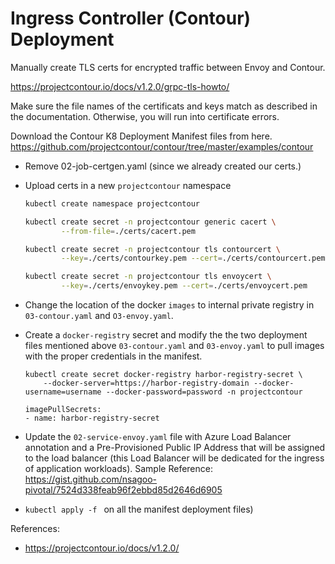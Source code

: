 # Ingress Controller (Contour) Deployment

Manually create TLS certs for encrypted traffic between Envoy and Contour.

https://projectcontour.io/docs/v1.2.0/grpc-tls-howto/

Make sure the file names of the certificats and keys match as described in the documentation. Otherwise, you will run into certificate errors.

Download the Contour K8 Deployment Manifest files from here.
https://github.com/projectcontour/contour/tree/master/examples/contour
- Remove 02-job-certgen.yaml (since we already created our certs.)

- Upload certs in a new `projectcontour` namespace

    ```bash
    kubectl create namespace projectcontour

    kubectl create secret -n projectcontour generic cacert \
            --from-file=./certs/cacert.pem

    kubectl create secret -n projectcontour tls contourcert \
            --key=./certs/contourkey.pem --cert=./certs/contourcert.pem

    kubectl create secret -n projectcontour tls envoycert \
            --key=./certs/envoykey.pem --cert=./certs/envoycert.pem
    ```

- Change the location of the docker `images` to internal private registry in `03-contour.yaml` and `O3-envoy.yaml`.

- Create a `docker-registry` secret and modify the the two deployment files mentioned above `03-contour.yaml` and `03-envoy.yaml` to pull images with the proper credentials in the manifest.

    ```
    kubectl create secret docker-registry harbor-registry-secret \
        --docker-server=https://harbor-registry-domain --docker-username=username --docker-password=password -n projectcontour
    ```

  ```
  imagePullSecrets:
  - name: harbor-registry-secret
  ```

- Update the `02-service-envoy.yaml` file with Azure Load Balancer annotation and a Pre-Provisioned Public IP Address that will be assigned to the load balancer (this Load Balancer will be dedicated for the ingress of application workloads). Sample Reference: https://gist.github.com/nsagoo-pivotal/7524d338feab96f2ebbd85d2646d6905

- `kubectl apply -f ` on all the manifest deployment files)

References:
- https://projectcontour.io/docs/v1.2.0/
